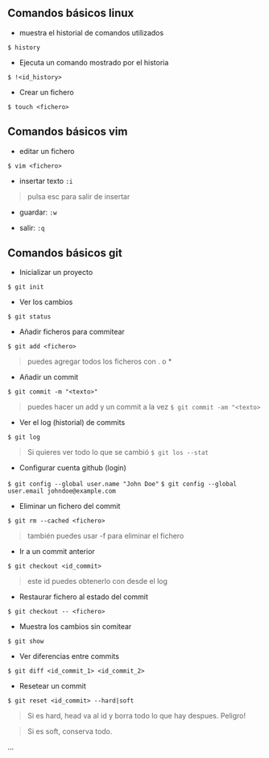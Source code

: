 ## Comandos básicos linux
* muestra el historial de comandos utilizados

`$ history`
	
* Ejecuta un comando mostrado por el historia

`$ !<id_history>`
	
* Crear un fichero

`$ touch <fichero>`

## Comandos básicos vim

* editar un fichero

`$ vim <fichero>`

* insertar texto `:i`

> pulsa esc para salir de insertar

* guardar: `:w`

* salir: `:q`
	
## Comandos básicos git

* Inicializar un proyecto

`$ git init`
	
* Ver los cambios

`$ git status`

* Añadir ficheros para commitear

`$ git add <fichero>`

> puedes agregar todos los ficheros con . o * 

* Añadir un commit

`$ git commit -m "<texto>"`

> puedes hacer un add y un commit a la vez
> `$ git commit -am "<texto>`

* Ver el log (historial) de commits

`$ git log`

> Si quieres ver todo lo que se cambió
>  `$ git los --stat`

* Configurar cuenta github (login)

`$ git config --global user.name "John Doe"`
`$ git config --global user.email johndoe@example.com`

* Eliminar un fichero del commit

`$ git rm --cached <fichero>`

> también puedes usar -f para eliminar el fichero

* Ir a un commit anterior

`$ git checkout <id_commit>`

> este id puedes obtenerlo con desde el log

* Restaurar fichero al estado del commit

`$ git checkout -- <fichero>`

* Muestra los cambios sin comitear

`$ git show`

* Ver diferencias entre commits

`$ git diff <id_commit_1> <id_commit_2>`

* Resetear un commit

`$ git reset <id_commit> --hard|soft`

> Si es hard, head va al id y borra todo lo que hay despues. Peligro!

> Si es soft, conserva todo.



...